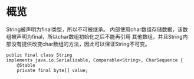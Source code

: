 # 概览
String被声明为final类型，所以不可被继承。
内部使用char数组存储数据，该数组被声明为final，所以char数组初始化之后不能再引用
其他数组，并且String内部没有提供改变char数组的方法，因此可以保证String不可变。

```
public final class String
implements java.io.Serializable, Comparable<String>, CharSequence {
    @Stable
    private final byte[] value;
```